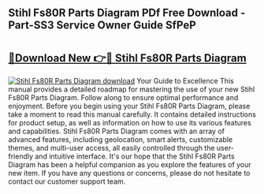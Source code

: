 ## Stihl Fs80R Parts Diagram PDf Free Download - Part-SS3 Service Owner Guide SfPeP

# <h2><a href="http://dfqmpag.blite.top/?on=Stihl+Fs80R+Parts+Diagram">🔗Download New 👉🔴 Stihl Fs80R Parts Diagram</a></h2>

[![Stihl Fs80R Parts Diagram download](https://i.imgur.com/lujVjoI.png)](http://dfqmpag.blite.top/?on=Stihl+Fs80R+Parts+Diagram)
Your Guide to Excellence This manual provides a detailed roadmap for mastering the use of your new Stihl Fs80R Parts Diagram. Follow along to ensure optimal performance and enjoyment. Before you begin using your Stihl Fs80R Parts Diagram, please take a moment to read this manual carefully. It contains detailed instructions for product setup, as well as information on how to use its various features and capabilities. Stihl Fs80R Parts Diagram comes with an array of advanced features, including geolocation, smart alerts, customizable themes, and multi-user access, all easily controlled through the user-friendly and intuitive interface. It's our hope that the Stihl Fs80R Parts Diagram has been a helpful companion as you explore the features of your new item. If you have any questions or concerns, please do not hesitate to contact our customer support team.
